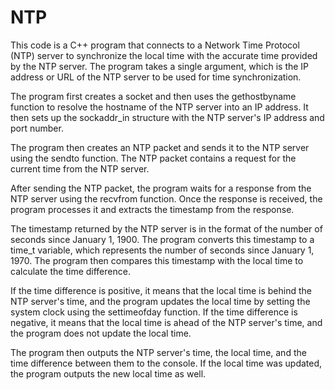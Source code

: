 # NTP

This code is a C++ program that connects to a Network Time Protocol (NTP) server to synchronize the local time with the accurate time provided by the NTP server. The program takes a single argument, which is the IP address or URL of the NTP server to be used for time synchronization.

The program first creates a socket and then uses the gethostbyname function to resolve the hostname of the NTP server into an IP address. It then sets up the sockaddr_in structure with the NTP server's IP address and port number.

The program then creates an NTP packet and sends it to the NTP server using the sendto function. The NTP packet contains a request for the current time from the NTP server.

After sending the NTP packet, the program waits for a response from the NTP server using the recvfrom function. Once the response is received, the program processes it and extracts the timestamp from the response.

The timestamp returned by the NTP server is in the format of the number of seconds since January 1, 1900. The program converts this timestamp to a time_t variable, which represents the number of seconds since January 1, 1970. The program then compares this timestamp with the local time to calculate the time difference.

If the time difference is positive, it means that the local time is behind the NTP server's time, and the program updates the local time by setting the system clock using the settimeofday function. If the time difference is negative, it means that the local time is ahead of the NTP server's time, and the program does not update the local time.

The program then outputs the NTP server's time, the local time, and the time difference between them to the console. If the local time was updated, the program outputs the new local time as well.
